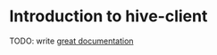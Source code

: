 # Introduction to hive-client

TODO: write [great documentation](http://jacobian.org/writing/what-to-write/)
